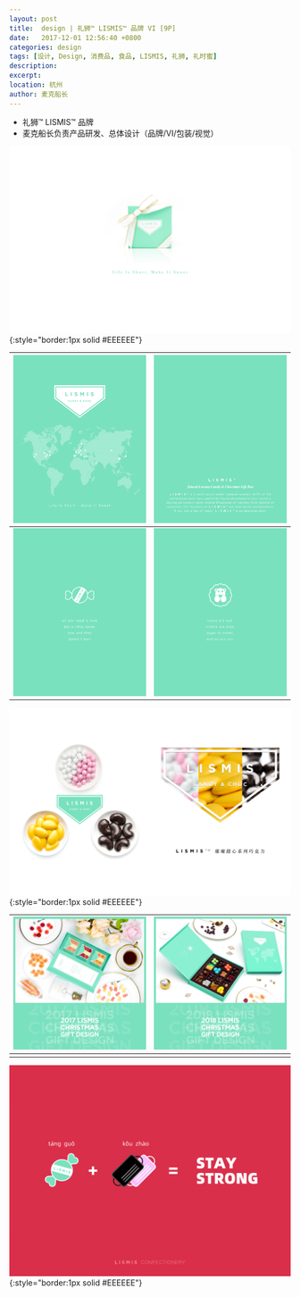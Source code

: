 ```yaml
---
layout: post
title:  design | 礼狮™ LISMIS™ 品牌 VI [9P]
date:   2017-12-01 12:56:40 +0800
categories: design
tags: [设计, Design, 消费品, 食品, LISMIS, 礼狮, 礼时蜜]
description: 
excerpt: 
location: 杭州
author: 麦克船长
---
```


* 礼狮™ LISMIS™ 品牌
* 麦克船长负责产品研发、总体设计（品牌/VI/包装/视觉）

![image](/img/design/lismis-vi-001.jpg){:style="border:1px solid #EEEEEE"}

|![image](/img/design/lismis-vi-003.jpg)|![image](/img/design/lismis-vi-006.jpg)|
|-|-|
|![image](/img/design/lismis-vi-005.jpg)|![image](/img/design/lismis-vi-004.jpg)|

![image](/img/design/lismis-vi-002.jpg){:style="border:1px solid #EEEEEE"}

|![image](/img/design/lismis-vi-007.jpg)|![image](/img/design/lismis-vi-008.jpg)|
|-|-|
|||

![image](/img/design/lismis-vi-009.jpg){:style="border:1px solid #EEEEEE"}